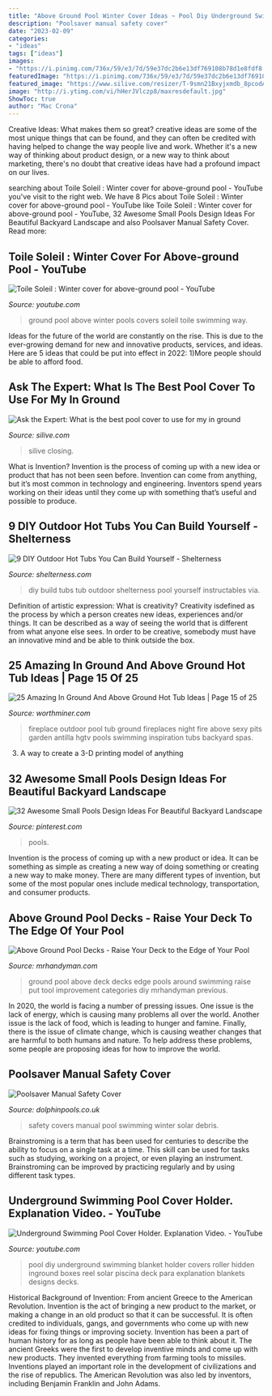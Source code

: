 ```yaml
---
title: "Above Ground Pool Winter Cover Ideas ~ Pool Diy Underground Swimming Blanket Holder Covers Roller Hidden Inground Boxes Reel Solar Piscina Deck Para Explanation Blankets Designs Decks"
description: "Poolsaver manual safety cover"
date: "2023-02-09"
categories:
- "ideas"
tags: ["ideas"]
images:
- "https://i.pinimg.com/736x/59/e3/7d/59e37dc2b6e13df769108b78d1e8fdf8.jpg"
featuredImage: "https://i.pinimg.com/736x/59/e3/7d/59e37dc2b6e13df769108b78d1e8fdf8.jpg"
featured_image: "https://www.silive.com/resizer/T-9smn21Bxyjxmdb_8pcodAGC0k=/1280x0/smart/advancelocal-adapter-image-uploads.s3.amazonaws.com/image.silive.com/home/silive-media/width2048/img/homegarden_impact/photo/2009-sicc-building-awards-81b018774b508b29.jpg"
image: "http://i.ytimg.com/vi/hHerJVlczp8/maxresdefault.jpg"
ShowToc: true
author: "Mac Crona"
---
```



Creative Ideas: What makes them so great?
creative ideas are some of the most unique things that can be found, and they can often be credited with having helped to change the way people live and work. Whether it's a new way of thinking about product design, or a new way to think about marketing, there's no doubt that creative ideas have had a profound impact on our lives.

	

		
searching about Toile Soleil : Winter cover for above-ground pool - YouTube you've visit to the right web. We have 8 Pics about Toile Soleil : Winter cover for above-ground pool - YouTube like Toile Soleil : Winter cover for above-ground pool - YouTube, 32 Awesome Small Pools Design Ideas For Beautiful Backyard Landscape and also Poolsaver Manual Safety Cover. Read more:
		
    
## Toile Soleil : Winter Cover For Above-ground Pool - YouTube

<img loading=lazy src="https://i.ytimg.com/vi/YeZQ9mcwwv8/hqdefault.jpg" onerror="this.onerror=null;this.src='https://tse2.mm.bing.net/th?id=OIP.aXz0VOqFQ-bAqOI2l36jpgHaFj&amp;pid=15.1';" alt="Toile Soleil : Winter cover for above-ground pool - YouTube">

_Source: youtube.com_

>ground pool above winter pools covers soleil toile swimming way. 

	

Ideas for the future of the world are constantly on the rise. This is due to the ever-growing demand for new and innovative products, services, and ideas. Here are 5 ideas that could be put into effect in 2022: 1)More people should be able to afford food. 

    
## Ask The Expert: What Is The Best Pool Cover To Use For My In Ground

<img loading=lazy src="https://www.silive.com/resizer/T-9smn21Bxyjxmdb_8pcodAGC0k=/1280x0/smart/advancelocal-adapter-image-uploads.s3.amazonaws.com/image.silive.com/home/silive-media/width2048/img/homegarden_impact/photo/2009-sicc-building-awards-81b018774b508b29.jpg" onerror="this.onerror=null;this.src='https://tse1.mm.bing.net/th?id=OIP.pC7edZOn0Dj2Lyjrf1TFUAHaE8&amp;pid=15.1';" alt="Ask the Expert: What is the best pool cover to use for my in ground">

_Source: silive.com_

>silive closing. 

	

What is Invention?
Invention is the process of coming up with a new idea or product that has not been seen before. Invention can come from anything, but it’s most common in technology and engineering. Inventors spend years working on their ideas until they come up with something that’s useful and possible to produce.

    
## 9 DIY Outdoor Hot Tubs You Can Build Yourself - Shelterness

<img loading=lazy src="https://i.shelterness.com/2016/07/diy-hot-tubs-can-build-6.jpg" onerror="this.onerror=null;this.src='https://tse1.mm.bing.net/th?id=OIP.1uGeStA_xANdWCWEboWBiwHaHa&amp;pid=15.1';" alt="9 DIY Outdoor Hot Tubs You Can Build Yourself - Shelterness">

_Source: shelterness.com_

>diy build tubs tub outdoor shelterness pool yourself instructables via. 

	

Definition of artistic expression: What is creativity?
Creativity isdefined as the process by which a person creates new ideas, experiences and/or things. It can be described as a way of seeing the world that is different from what anyone else sees. In order to be creative, somebody must have an innovative mind and be able to think outside the box.

    
## 25 Amazing In Ground And Above Ground Hot Tub Ideas | Page 15 Of 25

<img loading=lazy src="http://www.worthminer.com/wp-content/uploads/2017/07/In-Ground-And-Above-Ground-Hot-Tub-Ideas-15.jpg" onerror="this.onerror=null;this.src='https://tse4.mm.bing.net/th?id=OIP.I4Z7CyAw4YsVQtE5XMtowAEgDY&amp;pid=15.1';" alt="25 Amazing In Ground And Above Ground Hot Tub Ideas | Page 15 of 25">

_Source: worthminer.com_

>fireplace outdoor pool tub ground fireplaces night fire above sexy pits garden antilla hgtv pools swimming inspiration tubs backyard spas. 

	

3. A way to create a 3-D printing model of anything 

    
## 32 Awesome Small Pools Design Ideas For Beautiful Backyard Landscape

<img loading=lazy src="https://i.pinimg.com/736x/59/e3/7d/59e37dc2b6e13df769108b78d1e8fdf8.jpg" onerror="this.onerror=null;this.src='https://tse2.mm.bing.net/th?id=OIP.s-9KGHEBFxjEFcdnoFYaRgHaHa&amp;pid=15.1';" alt="32 Awesome Small Pools Design Ideas For Beautiful Backyard Landscape">

_Source: pinterest.com_

>pools. 

	

Invention is the process of coming up with a new product or idea. It can be something as simple as creating a new way of doing something or creating a new way to make money. There are many different types of invention, but some of the most popular ones include medical technology, transportation, and consumer products.

    
## Above Ground Pool Decks - Raise Your Deck To The Edge Of Your Pool

<img loading=lazy src="http://www.mrhandyman.com/images/blog/wp-content/2014/04/above-ground-pool-deck-300x203.jpg" onerror="this.onerror=null;this.src='https://tse1.mm.bing.net/th?id=OIP.GYR57xjQRDuQ_RZ2z2Q7pwHaFA&amp;pid=15.1';" alt="Above Ground Pool Decks - Raise Your Deck to the Edge of Your Pool">

_Source: mrhandyman.com_

>ground pool above deck decks edge pools around swimming raise put tool improvement categories diy mrhandyman previous. 

	

In 2020, the world is facing a number of pressing issues. One issue is the lack of energy, which is causing many problems all over the world. Another issue is the lack of food, which is leading to hunger and famine. Finally, there is the issue of climate change, which is causing weather changes that are harmful to both humans and nature. To help address these problems, some people are proposing ideas for how to improve the world.

    
## Poolsaver Manual Safety Cover

<img loading=lazy src="http://www.dolphinpools.co.uk/image/var/files/Solar-Covers/WINTER-DEBRIS-COVERS/Poolsaver-Manual-safety-cover.jpg" onerror="this.onerror=null;this.src='https://tse4.mm.bing.net/th?id=OIP.CbUA4Mz_8lE6G7gkcuBxaAHaDx&amp;pid=15.1';" alt="Poolsaver Manual Safety Cover">

_Source: dolphinpools.co.uk_

>safety covers manual pool swimming winter solar debris. 

	

Brainstroming is a term that has been used for centuries to describe the ability to focus on a single task at a time. This skill can be used for tasks such as studying, working on a project, or even playing an instrument. Brainstroming can be improved by practicing regularly and by using different task types.

    
## Underground Swimming Pool Cover Holder. Explanation Video. - YouTube

<img loading=lazy src="http://i.ytimg.com/vi/hHerJVlczp8/maxresdefault.jpg" onerror="this.onerror=null;this.src='https://tse2.mm.bing.net/th?id=OIP.tmi-LF-z615-PTuMG6CL1AHaEK&amp;pid=15.1';" alt="Underground Swimming Pool Cover Holder. Explanation Video. - YouTube">

_Source: youtube.com_

>pool diy underground swimming blanket holder covers roller hidden inground boxes reel solar piscina deck para explanation blankets designs decks. 

	

Historical Background of Invention: From ancient Greece to the American Revolution.
Invention is the act of bringing a new product to the market, or making a change in an old product so that it can be successful. It is often credited to individuals, gangs, and governments who come up with new ideas for fixing things or improving society. Invention has been a part of human history for as long as people have been able to think about it. The ancient Greeks were the first to develop inventive minds and come up with new products. They invented everything from farming tools to missiles. Inventions played an important role in the development of civilizations and the rise of republics. The American Revolution was also led by inventors, including Benjamin Franklin and John Adams.

